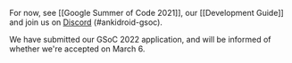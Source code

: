 For now, see [[Google Summer of Code 2021]], our [[Development Guide]] and join us on [Discord](https://discord.gg/qjzcRTx) (#ankidroid-gsoc).

We have submitted our GSoC 2022 application, and will be informed of whether we're accepted on March 6.
